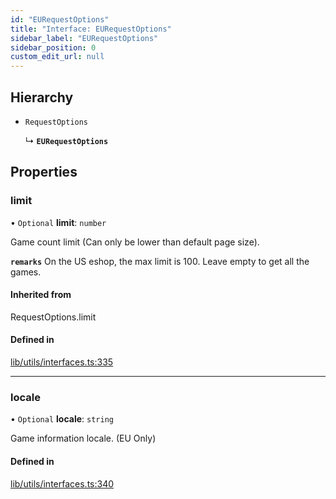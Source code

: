 ```yaml
---
id: "EURequestOptions"
title: "Interface: EURequestOptions"
sidebar_label: "EURequestOptions"
sidebar_position: 0
custom_edit_url: null
---
```


## Hierarchy

- `RequestOptions`

  ↳ **`EURequestOptions`**

## Properties

### limit

• `Optional` **limit**: `number`

Game count limit (Can only be lower than default page size).

**`remarks`**
On the US eshop, the max limit is 100. Leave empty to get all the games.

#### Inherited from

RequestOptions.limit

#### Defined in

[lib/utils/interfaces.ts:335](https://github.com/Favna/nintendo-switch-eshop/blob/0bb7455/src/lib/utils/interfaces.ts#L335)

___

### locale

• `Optional` **locale**: `string`

Game information locale. (EU Only)

#### Defined in

[lib/utils/interfaces.ts:340](https://github.com/Favna/nintendo-switch-eshop/blob/0bb7455/src/lib/utils/interfaces.ts#L340)
